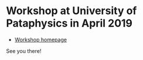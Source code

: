 # Workshop at University of Pataphysics in April 2019

* [Workshop homepage](https://miku.github.io/2019-04-11-sample)

See you there!

